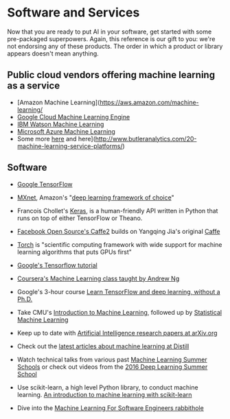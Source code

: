# Software and Services

Now that you are ready to put AI in your software, get started with some pre-packaged superpowers. Again, this reference is our gift to you: we're not endorsing any of these products. The order in which a product or library appears doesn't mean anything. 

## Public cloud vendors offering machine learning as a service
* [Amazon Machine Learning](https://aws.amazon.com/machine-learning/
* [Google Cloud Machine Learning Engine](https://cloud.google.com/ml-engine/)
* [IBM Watson Machine Learning](https://developer.ibm.com/clouddataservices/docs/ibm-watson-machine-learning/)
* [Microsoft Azure Machine Learning](https://azure.microsoft.com/en-us/services/machine-learning/)
* Some more [here](https://www.quora.com/What-are-the-best-machine-learning-as-a-service-MLaaS-companies-and-startups) and here](http://www.butleranalytics.com/20-machine-learning-service-platforms/)

## Software
* [Google TensorFlow](https://www.tensorflow.org/)
* [MXnet](http://mxnet.io/), Amazon's "[deep learning framework of choice](http://www.allthingsdistributed.com/2016/11/mxnet-default-framework-deep-learning-aws.html)"
* Francois Chollet's [Keras](https://keras.io/), is a human-friendly API written in Python that runs on top of either TensorFlow or Theano. 
* [Facebook Open Source's Caffe2](https://caffe2.ai/) builds on Yangqing Jia's original [Caffe](http://caffe.berkeleyvision.org/)
* [Torch](http://torch.ch/) is "scientific computing framework with wide support for machine learning algorithms that puts GPUs first"




* [Google's Tensorflow tutorial](https://www.tensorflow.org/tutorials/)
* [Coursera's Machine Learning class taught by Andrew Ng](https://www.coursera.org/learn/machine-learning)
* Google's 3-hour course [Learn TensorFlow and deep learning, without a Ph.D.](https://cloud.google.com/blog/big-data/2017/01/learn-tensorflow-and-deep-learning-without-a-phd)
* Take CMU's [Introduction to Machine Learning](http://www.cs.cmu.edu/~mgormley/courses/10701-f16/), followed up by [Statistical Machine Learning](http://www.stat.cmu.edu/~larry/=sml/)
* Keep up to date with [Artificial Intelligence research papers at arXiv.org](https://arxiv.org/list/cs.AI/recent)
* Check out the [latest articles about machine learning at Distill](http://distill.pub/)
* Watch technical talks from various past [Machine Learning Summer Schools](http://videolectures.net/site/search/?q=MLSS) or check out videos from the [2016 Deep Learning Summer School](http://videolectures.net/deeplearning2016_montreal/)
* Use scikit-learn, a high level Python library, to conduct machine learning. [An introduction to machine learning with scikit-learn](http://scikit-learn.org/stable/tutorial/basic/tutorial.html)
* Dive into the [Machine Learning For Software Engineers rabbithole](https://github.com/ZuzooVn/machine-learning-for-software-engineers)
